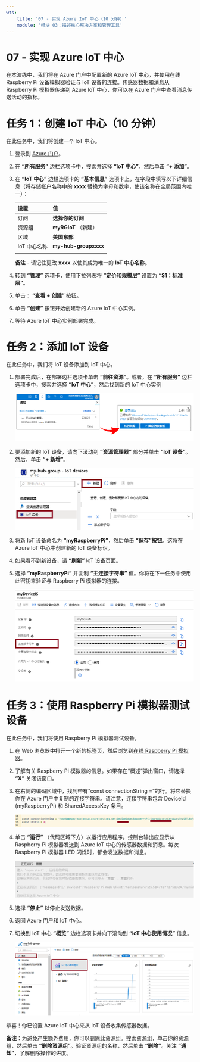```yaml
---
wts:
    title: '07 - 实现 Azure IoT 中心（10 分钟）'
    module: '模块 03：描述核心解决方案和管理工具'
---
```

# 07 - 实现 Azure IoT 中心

在本演练中，我们将在 Azure 门户中配置新的 Azure IoT 中心，并使用在线 Raspberry Pi 设备模拟器验证与 IoT 设备的连接。传感器数据和消息从 Raspberry Pi 模拟器传递到 Azure IoT 中心，你可以在 Azure 门户中查看消息传送活动的指标。

# 任务 1：创建 IoT 中心（10 分钟）

在此任务中，我们将创建一个 IoT 中心。 

1. 登录到 [Azure 门户](https://portal.azure.com)。

2. 在 **“所有服务”** 边栏选项卡中，搜索并选择 **“IoT 中心”**，然后单击 **“+ 添加”**。

3. 在 **“IoT 中心”** 边栏选项卡的 **“基本信息”** 选项卡上，在字段中填写以下详细信息（将存储帐户名称中的 **xxxx** 替换为字母和数字，使该名称在全局范围内唯一）：

    | 设置 | 值 |
    |--|--|
    | 订阅 | **选择你的订阅** |
    | 资源组 |  **myRGIoT** （新建）|
    | 区域 | **美国东部** |
    | IoT 中心名称 | **my-hub-groupxxxx** |
    | | |

    **备注** - 请记住更改 **xxxx** 以使其成为唯一的 **IoT 中心名称**。

4. 转到 **“管理”** 选项卡，使用下拉列表将 **“定价和规模层”** 设置为 **“S1：标准层”**。

5. 单击： **“查看 + 创建”** 按钮。

6. 单击 **“创建”** 按钮开始创建新的 Azure IoT 中心实例。

7. 等待 Azure IoT 中心实例部署完成。 

# 任务 2：添加 IoT 设备

在此任务中，我们将 IoT 设备添加到 IoT 中心。 

1. 部署完成后，在部署边栏选项卡单击 **“前往资源”**。或者，在 **“所有服务”** 边栏选项卡中，搜索并选择 **“IoT 中心”**，然后找到新的 IoT 中心实例

	![此屏幕截图显示了 Azure 门户中正在进行部署和部署成功的通知。](../images/0601.png)

2. 要添加新的 IoT 设备，请向下滚动到 **“资源管理器”** 部分并单击 **“IoT 设备”**。然后，单击 **“+ 新增”**。

	![此屏幕截图显示了“IoT 设备”窗格，该窗格在 Azure 门户中的“IoT 中心导航”边栏选项卡中突出显示。突出显示“新建”按钮以说明如何将新的 IoT 设备标识添加到 IoT 中心。](../images/0602.png)

3. 将新 IoT 设备命名为 **“myRaspberryPi”**，然后单击 **“保存”按钮**。这将在 Azure IoT 中心中创建新的 IoT 设备标识。

4. 如果看不到新设备，请 **“刷新”** IoT 设备页面。 

5. 选择 **“myRaspberryPi”** 并复制 **“主连接字符串”** 值。你将在下一任务中使用此密钥来验证与 Raspberry Pi 模拟器的连接。

	![此屏幕截图显示了“主连接字符串”页面，其中突出显示了“复制”图标。](../images/0603.png)

# 任务 3：使用 Raspberry Pi 模拟器测试设备

在此任务中，我们将使用 Raspberry Pi 模拟器测试设备。 

1. 在 Web 浏览器中打开一个新的标签页，然后浏览到[在线 Raspberry Pi 模拟器](https://azure-samples.github.io/raspberry-pi-web-simulator/#Getstarted)。 

2. 了解有关 Raspberry Pi 模拟器的信息。如果存在“概述”弹出窗口，请选择 **“X”** 关闭该窗口。

3. 在右侧的编码区域中，找到带有“const connectionString =”的行。将它替换你在 Azure 门户中复制的连接字符串。请注意，连接字符串包含 DeviceId (myRaspberryPi) 和 SharedAccessKey 条目。

	![Raspberry Pi 模拟器中编码区域的屏幕截图。](../images/0604.png)

4. 单击 **“运行”** （代码区域下方）以运行应用程序。控制台输出应显示从 Raspberry Pi 模拟器发送到 Azure IoT 中心的传感器数据和消息。每次 Raspberry Pi 模拟器 LED 闪烁时，都会发送数据和消息。 

	![Raspberry Pi 模拟器控制台的屏幕截图。  控制台输出显示了从 Raspberry Pi 模拟器发送到 Azure IoT 中心的传感器数据和消息。](../images/0605.png)

5. 选择 **“停止”** 以停止发送数据。

6. 返回 Azure 门户和 IoT 中心。

7. 切换到 IoT 中心 **“概览”** 边栏选项卡并向下滚动到 **“IoT 中心使用情况”** 信息。

	![此屏幕截图显示了 Azure 门户的 IoT 中心使用情况区域中的指标。](../images/0606.png)


恭喜！你已设置 Azure IoT 中心来从 IoT 设备收集传感器数据。

**备注**：为避免产生额外费用，你可以删除此资源组。搜索资源组，单击你的资源组，然后单击 **“删除资源组”**。验证资源组的名称，然后单击 **“删除”**。关注 **“通知”**，了解删除操作的进度。
